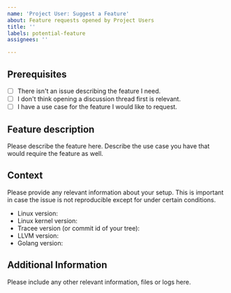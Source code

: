 ```yaml
---
name: 'Project User: Suggest a Feature'
about: Feature requests opened by Project Users
title: ''
labels: potential-feature
assignees: ''

---
```


## Prerequisites

- [ ] There isn't an issue describing the feature I need.
- [ ] I don't think opening a discussion thread first is relevant.
- [ ] I have a use case for the feature I would like to request.

## Feature description

Please describe the feature here. Describe the use case you have that would require the feature as well.

## Context

Please provide any relevant information about your setup. This is important in case the issue is not reproducible except for under certain conditions.

* Linux version:
* Linux kernel version:
* Tracee version (or commit id of your tree):
* LLVM version:
* Golang version:

## Additional Information

Please include any other relevant information, files or logs here.
